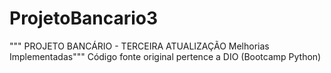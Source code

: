 # ProjetoBancario3
""" PROJETO BANCÁRIO - TERCEIRA ATUALIZAÇÃO  Melhorias Implementadas""" Código fonte original pertence a DIO (Bootcamp Python)
